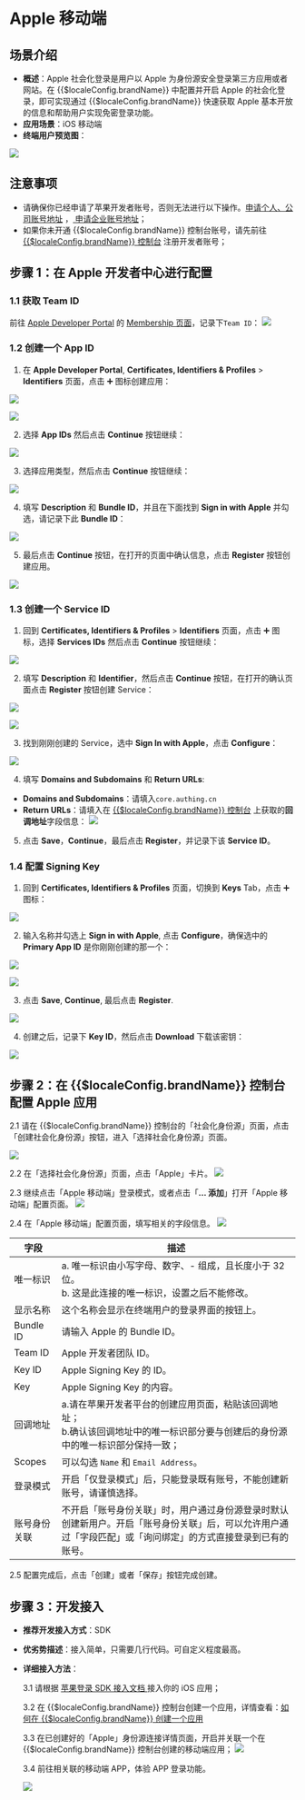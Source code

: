 # Apple 移动端

<LastUpdated />

## 场景介绍

- **概述**：Apple 社会化登录是用户以 Apple 为身份源安全登录第三方应用或者网站。在 {{$localeConfig.brandName}} 中配置并开启 Apple 的社会化登录，即可实现通过 {{$localeConfig.brandName}} 快速获取 Apple 基本开放的信息和帮助用户实现免密登录功能。
- **应用场景**：iOS 移动端
- **终端用户预览图**：

![](./images/login.jpg)

## 注意事项

- 请确保你已经申请了苹果开发者账号，否则无法进行以下操作。[申请个人、公司账号地址](https://developer.apple.com/programs/) ，[ 申请企业账号地址](https://developer.apple.com/programs/enterprise/)；
- 如果你未开通 {{$localeConfig.brandName}} 控制台账号，请先前往 [{{$localeConfig.brandName}} 控制台](https://authing.cn/) 注册开发者账号；

## 步骤 1：在 Apple 开发者中心进行配置

### 1.1 获取 Team ID

前往 [Apple Developer Portal](https://developer.apple.com/account/#) 的 [Membership 页面](https://developer.apple.com/account/#/membership)，记录下`Team ID`：
![](~@imagesZhCn/guides/connections/apple/step1-1.jpg)

### 1.2 创建一个 App ID

1. 在  **Apple Developer Portal**, **Certificates, Identifiers & Profiles** > **Identifiers** 页面，点击 ➕ 图标创建应用：

![](~@imagesZhCn/guides/connections/apple/step1-2.jpg)

![](~@imagesZhCn/guides/connections/apple/step1-3.jpg)

2. 选择 **App IDs** 然后点击 **Continue** 按钮继续：

![](~@imagesZhCn/guides/connections/apple/step1-4.jpg)

3. 选择应用类型，然后点击 **Continue** 按钮继续：

![](~@imagesZhCn/guides/connections/apple/step1-5.jpg)

4. 填写 **Description** 和 **Bundle ID**，并且在下面找到 **Sign in with Apple** 并勾选，请记录下此 **Bundle ID**：

![](~@imagesZhCn/guides/connections/apple/step1-6.jpg)

5. 最后点击 **Continue** 按钮，在打开的页面中确认信息，点击 **Register** 按钮创建应用。

![](~@imagesZhCn/guides/connections/apple/step1-7.jpg)

### 1.3 创建一个 Service ID

1. 回到 **Certificates, Identifiers & Profiles** > **Identifiers** 页面，点击 ➕ 图标，选择 **Services IDs** 然后点击 **Continue** 按钮继续：

![](~@imagesZhCn/guides/connections/apple/step1-8.jpg)

2. 填写 **Description** 和 **Identifier**，然后点击 **Continue** 按钮，在打开的确认页面点击 **Register** 按钮创建 Service：

![](~@imagesZhCn/guides/connections/apple/step1-9.jpg)

![](~@imagesZhCn/guides/connections/apple/step1-10.jpg)

3. 找到刚刚创建的 Service，选中 **Sign In with Apple**，点击 **Configure**：

![](~@imagesZhCn/guides/connections/apple/step1-11.jpg)

4. 填写 **Domains and Subdomains** 和 **Return URLs**:

- **Domains and Subdomains**：请填入`core.authing.cn`
- **Return URLs**：请填入在 [{{$localeConfig.brandName}} 控制台](https://authing.cn/) 上获取的**回调地址**字段信息：
 ![](./images/Return_URLS.jpg)


5. 点击 **Save**，**Continue**，最后点击 **Register**，并记录下该 **Service ID**。

### 1.4 配置 Signing Key

1. 回到 **Certificates, Identifiers & Profiles** 页面，切换到 **Keys** Tab，点击 ➕ 图标：

![](~@imagesZhCn/guides/connections/apple/step1-12.jpg)

2. 输入名称并勾选上 **Sign in with Apple**, 点击 **Configure**，确保选中的 **Primary App ID** 是你刚刚创建的那一个：

![](~@imagesZhCn/guides/connections/apple/step1-13.jpg)

![](~@imagesZhCn/guides/connections/apple/step1-14.jpg)

3. 点击 **Save**, **Continue**, 最后点击 **Register**.

![](~@imagesZhCn/guides/connections/apple/step1-15.jpg)

4. 创建之后，记录下 **Key ID**，然后点击 **Download** 下载该密钥：

![](~@imagesZhCn/guides/connections/apple/step1-16.jpg)

## 步骤 2：在 {{$localeConfig.brandName}} 控制台配置 Apple 应用

2.1 请在 {{$localeConfig.brandName}} 控制台的「社会化身份源」页面，点击「创建社会化身份源」按钮，进入「选择社会化身份源」页面。

![](~@imagesZhCn/guides/connections/create-social-idp.jpg)

2.2 在「选择社会化身份源」页面，点击「Apple」卡片。
![](./images/add-app-1.jpg)

2.3 继续点击「Apple 移动端」登录模式，或者点击「**… 添加**」打开「Apple 移动端」配置页面。
![](./images/add-app-2.jpg)

2.4 在「Apple 移动端」配置页面，填写相关的字段信息。
![](./images/add-app-3.jpg)

| 字段                | 描述                                                                                                                                                         |
| ------------------- | ------------------------------------------------------------------------------------------------------------------------------------------------------------ |
| 唯一标识            | a. 唯一标识由小写字母、数字、- 组成，且长度小于 32 位。<br />b. 这是此连接的唯一标识，设置之后不能修改。                                                     |
| 显示名称            | 这个名称会显示在终端用户的登录界面的按钮上。                                                                                                                 |
| Bundle ID | 请输入 Apple 的 Bundle ID。                                                                                                                                          |
| Team ID             | Apple 开发者团队 ID。                                                                                                                                          |
| Key ID              | Apple Signing Key 的 ID。                                                                                                                                   |
| Key                 | Apple Signing Key 的内容。                                                                                        
| 回调地址            | a.请在苹果开发者平台的创建应用页面，粘贴该回调地址；<br />b.确认该回调地址中的唯一标识部分要与创建后的身份源中的唯一标识部分保持一致；                              |                                                         |
| Scopes              | 可以勾选 `Name` 和 `Email Address`。                                                                                                                               |
| 登录模式            | 开启「仅登录模式」后，只能登录既有账号，不能创建新账号，请谨慎选择。                                                                                         |
| 账号身份关联        | 不开启「账号身份关联」时，用户通过身份源登录时默认创建新用户。开启「账号身份关联」后，可以允许用户通过「字段匹配」或「询问绑定」的方式直接登录到已有的账号。 |

2.5 配置完成后，点击「创建」或者「保存」按钮完成创建。

## 步骤 3：开发接入

- **推荐开发接入方式**：SDK 
- **优劣势描述**：接入简单，只需要几行代码。可自定义程度最高。
- **详细接入方法**：

  3.1 请根据 [苹果登录 SDK 接入文档 ](https://docs.authing.cn/v2/reference/sdk-for-ios/social/apple.html)接入你的 iOS 应用；
 
  3.2 在 {{$localeConfig.brandName}} 控制台创建一个应用，详情查看：[如何在 {{$localeConfig.brandName}} 创建一个应用](/guides/app-new/create-app/create-app.md)

  3.3 在已创建好的「Apple」身份源连接详情页面，开启并关联一个在 {{$localeConfig.brandName}} 控制台创建的移动端应用；
  ![](./images/step3.2.jpg)

  3.4 前往相关联的移动端 APP，体验 APP 登录功能。

  ![](./images/login.jpg)

  